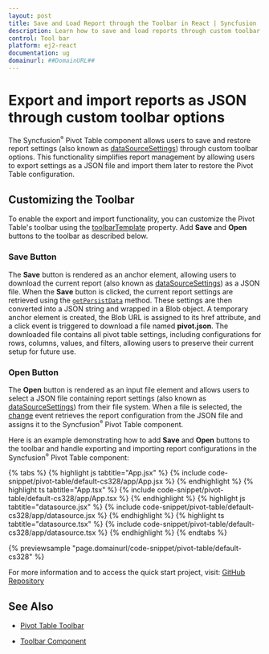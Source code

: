 ```yaml
---
layout: post
title: Save and Load Report through the Toolbar in React | Syncfusion
description: Learn how to save and load reports through custom toolbar options in the Syncfusion React Pivotview component.
control: Tool bar
platform: ej2-react
documentation: ug
domainurl: ##DomainURL##
---
```


# Export and import reports as JSON through custom toolbar options

The Syncfusion<sup style="font-size:70%">&reg;</sup> Pivot Table component allows users to save and restore report settings (also known as [dataSourceSettings](https://ej2.syncfusion.com/react/documentation/api/pivotview/#datasourcesettings)) through custom toolbar options. This functionality simplifies report management by allowing users to export settings as a JSON file and import them later to restore the Pivot Table configuration.

## Customizing the Toolbar

To enable the export and import functionality, you can customize the Pivot Table's toolbar using the [toolbarTemplate](https://ej2.syncfusion.com/react/documentation/api/pivotview/#toolbartemplate) property. Add **Save** and **Open** buttons to the toolbar as described below.

### Save Button

The **Save** button is rendered as an anchor element, allowing users to download the current report (also known as [dataSourceSettings](https://ej2.syncfusion.com/react/documentation/api/pivotview/#datasourcesettings)) as a JSON file. When the **Save** button is clicked, the current report settings are retrieved using the [`getPersistData`](https://ej2.syncfusion.com/react/documentation/api/pivotview/#getpersistdata) method. These settings are then converted into a JSON string and wrapped in a Blob object. A temporary anchor element is created, the Blob URL is assigned to its href attribute, and a click event is triggered to download a file named **pivot.json**. The downloaded file contains all pivot table settings, including configurations for rows, columns, values, and filters, allowing users to preserve their current setup for future use.

### Open Button

The **Open** button is rendered as an input file element and allows users to select a JSON file containing report settings (also known as [dataSourceSettings](https://ej2.syncfusion.com/react/documentation/api/pivotview/#datasourcesettings)) from their file system. When a file is selected, the [change](https://developer.mozilla.org/en-US/docs/Web/API/HTMLElement/change_event) event retrieves the report configuration from the JSON file and assigns it to the Syncfusion<sup style="font-size:70%">&reg;</sup> Pivot Table component.

Here is an example demonstrating how to add **Save** and **Open** buttons to the toolbar and handle exporting and importing report configurations in the Syncfusion<sup style="font-size:70%">&reg;</sup> Pivot Table component:

{% tabs %}
{% highlight js tabtitle="App.jsx" %}
{% include code-snippet/pivot-table/default-cs328/app/App.jsx %}
{% endhighlight %}
{% highlight ts tabtitle="App.tsx" %}
{% include code-snippet/pivot-table/default-cs328/app/App.tsx %}
{% endhighlight %}
{% highlight js tabtitle="datasource.jsx" %}
{% include code-snippet/pivot-table/default-cs328/app/datasource.jsx %}
{% endhighlight %}
{% highlight ts tabtitle="datasource.tsx" %}
{% include code-snippet/pivot-table/default-cs328/app/datasource.tsx %}
{% endhighlight %}
{% endtabs %}

{% previewsample "page.domainurl/code-snippet/pivot-table/default-cs328" %}

For more information and to access the quick start project, visit: [GitHub Repository](https://github.com/SyncfusionExamples/save-and-load-report-through-the-toolbar-in-react-pivotview-component)

## See Also

* [Pivot Table Toolbar](https://ej2.syncfusion.com/react/documentation/pivotview/tool-bar#see-also)

* [Toolbar Component](https://ej2.syncfusion.com/react/documentation/toolbar/getting-started)
